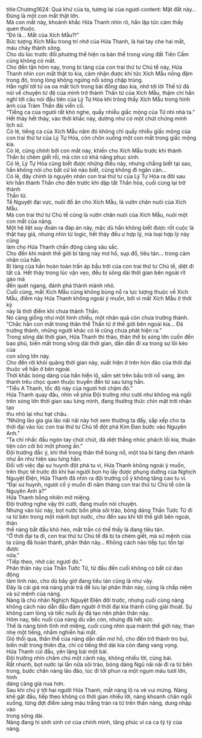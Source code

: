 title:Chương1624: Quá khứ của ta, tương lai của ngươi
content:
Mặt đất này… Đúng là một con mắt thật lớn.<br>Mà con mắt này, khoảnh khắc Hứa Thanh nhìn rõ, hắn lập tức cảm thấy<br>quen thuộc.<br>“Đó là… Mắt của Xích Mẫu?!”<br>Bức tượng Xích Mẫu trong trí nhớ của Hứa Thanh, là hai tay che hai mắt,<br>máu chảy thành sông.<br>Cho dù lúc trước đối phương thể hiện ra bản thể trong vùng đất Tiên Cấm<br>cũng không có mắt.<br>Cho đến tận hôm nay, trong bí tàng của con trai thứ tư Chủ tể này, Hứa<br>Thanh nhìn con mắt thật to kia, cảm nhận được khí tức Xích Mẫu nồng đậm<br>trong đó, trong lòng không ngừng nổi sóng chập trùng.<br>Hắn nghĩ tới tứ oa oa mất tích trong bài đồng dao kia, nhớ tới lời Thế tử đã<br>nói về chuyện tứ đệ của mình trở thành Thần tử của Xích Mẫu, thậm chí hắn<br>nghĩ tới câu nói đầu tiên của Lý Tự Hóa khi trông thấy Xích Mẫu trong hình<br>ảnh của Trảm Thần đài viễn cổ.<br>“Tiếng ca của ngươi rất khó nghe, quấy nhiễu giấc mộng của Tứ nhi nhà ta.”<br>Hết thảy hết thảy, vào thời khắc này, dường như có một chút chứng minh<br>lịch sử.<br>Có lẽ, tiếng ca của Xích Mẫu năm đó không chỉ quấy nhiễu giấc mộng của<br>con trai thứ tư của Lý Tự Hóa, còn chôn xuống một con mắt trong giấc mộng<br>kia.<br>Có lẽ, cũng chính bởi con mắt này, khiến cho Xích Mẫu trước khi thành<br>Thần bị chém giết rồi, mà còn có khả năng phục sinh.<br>Có lẽ, Lý Tự Hóa cũng biết được những điều này, nhưng chẳng biết tại sao,<br>hắn không nói cho bất cứ kẻ nào biết, cũng không đi ngăn cản…<br>Có lẽ, đây chính là nguyên nhân con trai thứ tư của Lý Tự Hóa ra đời sau<br>khi hắn thành Thần cho đến trước khi dập tắt Thần hỏa, cuối cùng lại trở thành<br>Thần tử.<br>Tế Nguyệt đại vực, nuôi đồ ăn cho Xích Mẫu, là vườn chăn nuôi của Xích<br>Mẫu.<br>Mà con trai thứ tư Chủ tể cũng là vườn chăn nuôi của Xích Mẫu, nuôi một<br>con mắt của nàng.<br>Một hệ liệt suy đoán ra đáp án này, mặc dù hắn không biết được rốt cuộc là<br>thật hay giả, nhưng nhìn từ logic, hết thảy đều ư hợp lý, mà loại hợp lý này cũng<br>làm cho Hứa Thanh chấn động càng sâu sắc.<br>Cho đến khi mảnh thế giới bí tàng này mơ hồ, sụp đổ, tiêu tán… trong cảm<br>nhận của hắn.<br>Bí tàng của hắn hoàn toàn trấn áp bầu trời của con trai thứ tư Chủ tể, diệt đi<br>tất cả. Hết thảy trong lúc vặn vẹo, đều bị sông dài thời gian bên ngoài rít gào mà<br>đến quét ngang, đánh phá thành mảnh nhỏ.<br>Cuối cùng, mắt Xích Mẫu cũng không bùng nổ ra lực lượng thuộc về Xích<br>Mẫu, điểm này Hứa Thanh không ngoài ý muốn, bởi vì mắt Xích Mẫu ở thời kỳ<br>này là thời điểm khi chưa thành Thần.<br>Nó càng giống như một hình chiếu, một nhân quả còn chưa trưởng thành.<br>“Chắc hẳn con mắt trong thân thể Thần tử ở thế giới bên ngoài kia… Đã<br>trưởng thành, những người khác có lẽ cũng chưa phát hiện ra.”<br>Trong sông dài thời gian, Hứa Thanh thì thào, thân thể bị sóng lớn cuốn đến<br>bao phủ, biến mất trong sông dài thời gian, dần dần đi xa trong sự lôi kéo của<br>con sông lớn này.<br>Cho đến rời khỏi quãng thời gian này, xuất hiện ở trên hòn đảo của thời đại<br>thuộc về hắn ở bên ngoài.<br>Thời khắc bóng dáng của hắn hiển lộ, sấm sét trên bầu trời nổ vang, âm<br>thanh trêu chọc quen thuộc truyền đến từ sau lưng hắn.<br>“Tiểu A Thanh, tốc độ này của ngươi hơi chậm đó.”<br>Hứa Thanh quay đầu, nhìn về phía Đội trưởng như cười như không mà ngồi<br>trên sóng lớn thời gian sau lưng mình, đang thưởng thức chín mặt trời nhân tạo<br>thu nhỏ lại như hạt châu.<br>“Những lão gia gia lão nãi nãi này hơi xem thường ta đấy, sắp xếp cho ta<br>thời đại vào lúc con trai thứ tư Chủ tể đột phá Kim Đan bước vào Nguyên<br>Anh.”<br>“Ta chỉ nhấc đầu ngón tay chút chút, đã diệt thằng nhóc phách lối kia, thuận<br>tiện còn cởi bỏ một phong ấn.”<br>Đội trưởng đắc ý, khí thế trong thân thể bùng nổ, một tòa bí tàng đen nhánh<br>như ẩn như hiện sau lưng hắn.<br>Đối với việc đại sư huynh đột phá tu vi, Hứa Thanh không ngoài ý muốn,<br>trên thực tế trước đó khi hai người bọn họ lấy được phụng dưỡng của Nghịch<br>Nguyệt Điện, Hứa Thanh đã nhìn ra đội trưởng cố ý không tăng cao tu vi.<br>“Đại sư huynh, ngươi cố ý muốn đi năm tháng con trai thứ tư Chủ tể còn là<br>Nguyên Anh à?”<br>Hứa Thanh bỗng nhiên mở miệng.<br>Đội trưởng nghe vậy thì cười, đang muốn nói chuyện.<br>Nhưng vào lúc này, bọt nước bốn phía sôi trào, bóng dáng Thần Tước Tử đi<br>ra từ bên trong một mảnh bọt nước, cho đến sau khi tới thế giới bên ngoài, thân<br>thể nàng bắt đầu khô héo, mắt trần có thể thấy là đang tiêu tán.<br>“Ở thời đại ta đi, con trai thứ tư Chủ tể đã bị ta chém giết, mà sứ mệnh của<br>ta cũng đã hoàn thành, phân thân này… Không cách nào tiếp tục tồn tại được<br>nữa.”<br>“Tiếp theo, nhờ các ngươi đó.”<br>Phân thân này của Thần Tước Tử, từ đầu đến cuối không có bất cứ dao động<br>tâm tình nào, cho dù bây giờ đang tiêu tán cũng là như vậy.<br>Đây là cái giá mà nàng phải trả để lưu lại phân thân này, cũng là chấp niệm<br>và sứ mệnh của nàng.<br>Nàng là chủ nhân Nghịch Nguyệt Điện đời trước, nhưng cuối cùng nàng<br>không cách nào dẫn đầu đám người ở thời đại kia thành công giải thoát. Sự<br>không cam lòng và tiếc nuối ấy đã tạo nên phân thân này.<br>Hôm nay, tiếc nuối của nàng dù vẫn còn, nhưng đã hết sức.<br>Thế là nàng bình tĩnh mở miệng, cuối cùng nhìn qua mảnh thế giới này, than<br>nhẹ một tiếng, nhắm nghiền hai mắt.<br>Gió thổi qua, thân thể của nàng dần dần mơ hồ, cho đến trở thành tro bụi,<br>biến mất trong thiên địa, chỉ có tiếng thở dài kia còn đang vang vọng.<br>Hứa Thanh cúi đầu, yên lặng bái một bái.<br>Đội trưởng nhìn chăm chú một cảnh này, không nhiều lời, cũng bái.<br>Rất nhanh, bọt nước lại lần nữa sôi trào, bóng dáng Ngũ nãi nãi đi ra từ bên<br>trong, bước chân nàng lảo đảo, lúc đi tới phun ra một ngụm máu tươi lớn, hình<br>dáng càng già nua hơn.<br>Sau khi chú ý tới hai người Hứa Thanh, mắt nàng lộ ra vẻ vui mừng. Nàng<br>khẽ gật đầu, tiếp theo không có thời gian nhiều lời, nàng khoanh chân ngồi<br>xuống, từng đợt điểm sáng màu trắng tràn ra từ trên thân nàng, dung nhập vào<br>trong sông dài.<br>Nàng đang hi sinh sinh cơ của chính mình, tăng phúc vì ca ca tỷ tỷ của nàng.